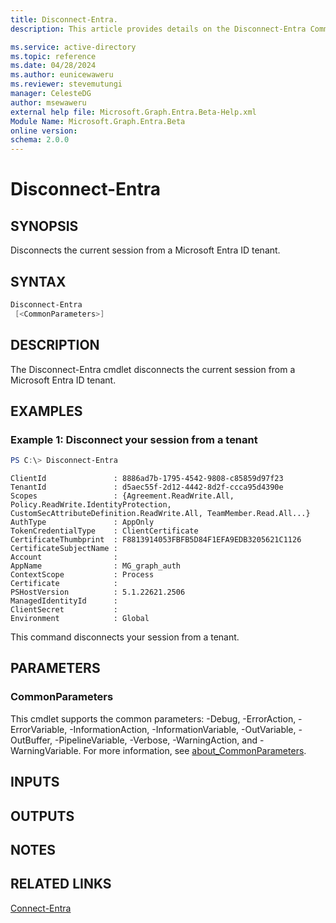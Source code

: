 ```yaml
---
title: Disconnect-Entra.
description: This article provides details on the Disconnect-Entra Command.

ms.service: active-directory
ms.topic: reference
ms.date: 04/28/2024
ms.author: eunicewaweru
ms.reviewer: stevemutungi
manager: CelesteDG
author: msewaweru
external help file: Microsoft.Graph.Entra.Beta-Help.xml
Module Name: Microsoft.Graph.Entra.Beta
online version:
schema: 2.0.0
---
```


# Disconnect-Entra

## SYNOPSIS
Disconnects the current session from a Microsoft Entra ID tenant.

## SYNTAX
```powershell
Disconnect-Entra
 [<CommonParameters>]
```

## DESCRIPTION
The Disconnect-Entra cmdlet disconnects the current session from a Microsoft Entra ID tenant.

## EXAMPLES

### Example 1: Disconnect your session from a tenant

```powershell
PS C:\> Disconnect-Entra
```
```output
ClientId               : 8886ad7b-1795-4542-9808-c85859d97f23
TenantId               : d5aec55f-2d12-4442-8d2f-ccca95d4390e
Scopes                 : {Agreement.ReadWrite.All, Policy.ReadWrite.IdentityProtection, CustomSecAttributeDefinition.ReadWrite.All, TeamMember.Read.All...}
AuthType               : AppOnly
TokenCredentialType    : ClientCertificate
CertificateThumbprint  : F8813914053FBFB5D84F1EFA9EDB3205621C1126
CertificateSubjectName :
Account                :
AppName                : MG_graph_auth
ContextScope           : Process
Certificate            :
PSHostVersion          : 5.1.22621.2506
ManagedIdentityId      :
ClientSecret           :
Environment            : Global
```
This command disconnects your session from a tenant.

## PARAMETERS

### CommonParameters
This cmdlet supports the common parameters: -Debug, -ErrorAction, -ErrorVariable, -InformationAction, -InformationVariable, -OutVariable, -OutBuffer, -PipelineVariable, -Verbose, -WarningAction, and -WarningVariable. For more information, see [about_CommonParameters](https://go.microsoft.com/fwlink/?LinkID=113216).

## INPUTS

## OUTPUTS

## NOTES

## RELATED LINKS

[Connect-Entra](Connect-Entra.md)